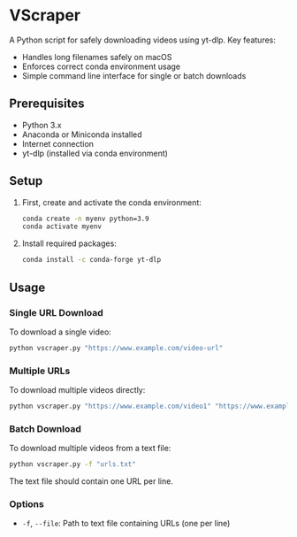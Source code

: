 # VScraper

A Python script for safely downloading videos using yt-dlp. Key features:
- Handles long filenames safely on macOS
- Enforces correct conda environment usage
- Simple command line interface for single or batch downloads

## Prerequisites

- Python 3.x
- Anaconda or Miniconda installed
- Internet connection
- yt-dlp (installed via conda environment)

## Setup

1. First, create and activate the conda environment:
   ```bash
   conda create -n myenv python=3.9
   conda activate myenv
   ```

2. Install required packages:
   ```bash
   conda install -c conda-forge yt-dlp
   ```

## Usage

### Single URL Download
To download a single video:
```bash
python vscraper.py "https://www.example.com/video-url"
```

### Multiple URLs
To download multiple videos directly:
```bash
python vscraper.py "https://www.example.com/video1" "https://www.example.com/video2"
```

### Batch Download
To download multiple videos from a text file:
```bash
python vscraper.py -f "urls.txt"
```
The text file should contain one URL per line.

### Options
- `-f`, `--file`: Path to text file containing URLs (one per line)
